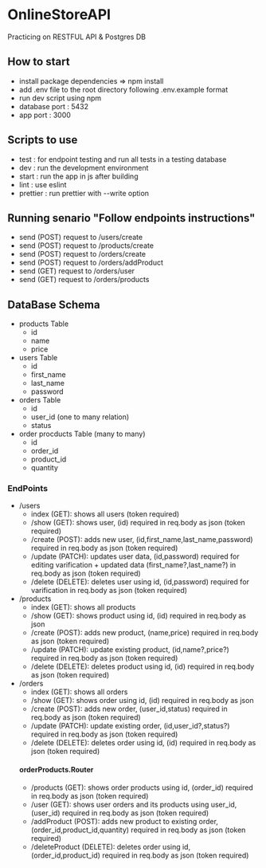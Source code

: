 # OnlineStoreAPI
Practicing on RESTFUL API &amp; Postgres DB
## How to start
- install package dependencies => npm install
- add .env file to the root directory following .env.example format
- run dev script using npm
- database port : 5432
- app port : 3000
## Scripts to use
- test : for endpoint testing and run all tests in a testing database
- dev : run the development environment
- start : run the app in js after building
- lint : use eslint
- prettier : run prettier with --write option
## Running senario "Follow endpoints instructions"
- send (POST) request to /users/create 
- send (POST) request to /products/create
- send (POST) request to /orders/create
- send (POST) request to /orders/addProduct
- send (GET) request to /orders/user
- send (GET) request to /orders/products

## DataBase Schema
- products Table
  - id
  - name
  - price
- users Table
  - id 
  - first_name
  - last_name
  - password
- orders Table 
  - id
  - user_id (one to many relation)
  - status
- order procducts Table (many to many)
  - id
  - order_id
  - product_id
  - quantity

### EndPoints
- /users
  - index (GET): shows all users (token required)
  - /show (GET): shows user, (id) required in req.body as json (token required)
  - /create (POST): adds new user, (id,first_name,last_name,password) required in req.body as json (token required)
  - /update (PATCH): updates user data, (id,password) required for editing varification + updated data (first_name?,last_name?) in req.body as json (token required)
  - /delete (DELETE): deletes user using id, (id,password) required for varification in req.body as json (token required)
- /products
  - index (GET): shows all products
  - /show (GET): shows product using id, (id) required in req.body as json
  - /create (POST): adds new product, (name,price) required in req.body as json (token required)
  - /update (PATCH): update existing product, (id,name?,price?) required in req.body as json (token required)
  - /delete (DELETE): deletes product using id, (id) required in req.body as json (token required)
- /orders
  - index (GET): shows all orders
  - /show (GET): shows order using id, (id) required in req.body as json
  - /create (POST): adds new order, (user_id,status) required in req.body as json (token required)
  - /update (PATCH): update existing order, (id,user_id?,status?) required in req.body as json (token required)
  - /delete (DELETE): deletes order using id, (id) required in req.body as json (token required)
  #### orderProducts.Router
  - /products (GET): shows order products using id, (order_id) required in req.body as json (token required)
  - /user (GET): shows user orders and its products using user_id, (user_id) required in req.body as json (token required)
  - /addProduct (POST): adds new product to existing order, (order_id,product_id,quantity) required in req.body as json (token required)
  - /deleteProduct (DELETE): deletes order using id, (order_id,product_id) required in req.body as json (token required)
